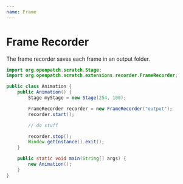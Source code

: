 ```yaml
---
name: Frame
---
```


# Frame Recorder

The frame recorder saves each frame in an output folder.

```java
import org.openpatch.scratch.Stage;
import org.openpatch.scratch.extensions.recorder.FrameRecorder;

public class Animation {
    public Animation() {
        Stage myStage = new Stage(254, 100);

        FrameRecorder recorder = new FrameRecorder("output");
        recorder.start();

        // do stuff

        recorder.stop();
        Window.getInstance().exit();
    }

    public static void main(String[] args) {
        new Animation();
    }
}
```
